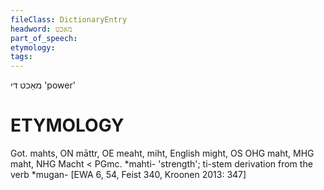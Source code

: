 ```yaml
---
fileClass: DictionaryEntry
headword: מאַכט
part_of_speech: 
etymology: 
tags: 
---
```

מאַכט
די
'power'

ETYMOLOGY
===========
Got. mahts, ON māttr, OE meaht, miht, English might, OS OHG maht, MHG maht, NHG Macht < PGmc. *mahti- 'strength'; ti-stem derivation from the verb *mugan-
[EWA 6, 54, Feist 340, Kroonen 2013: 347]
